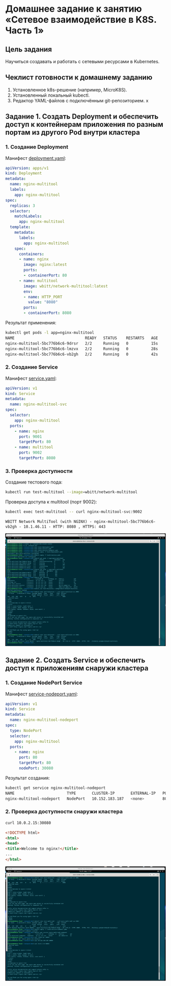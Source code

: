 # Домашнее задание к занятию «Сетевое взаимодействие в K8S. Часть 1»

## Цель задания

Научиться создавать и работать с сетевыми ресурсами в Kubernetes.

## Чеклист готовности к домашнему заданию

1.  Установленное k8s-решение (например, MicroK8S).
2.  Установленный локальный kubectl.
3.  Редактор YAML-файлов с подключённым git-репозиторием.
x
## Задание 1. Создать Deployment и обеспечить доступ к контейнерам приложения по разным портам из другого Pod внутри кластера

### 1. Создание Deployment

Манифест [deployment.yaml](task1/deployment.yaml):

```yaml
apiVersion: apps/v1
kind: Deployment
metadata:
  name: nginx-multitool
  labels:
    app: nginx-multitool
spec:
  replicas: 3
  selector:
    matchLabels:
      app: nginx-multitool
  template:
    metadata:
      labels:
        app: nginx-multitool
    spec:
      containers:
      - name: nginx
        image: nginx:latest
        ports:
        - containerPort: 80
      - name: multitool
        image: wbitt/network-multitool:latest
        env:
        - name: HTTP_PORT
          value: "8080"
        ports:
        - containerPort: 8080
```

Результат применения:
```bash
kubectl get pods -l app=nginx-multitool
NAME                               READY   STATUS    RESTARTS   AGE
nginx-multitool-5bc776b6c6-9drsr   2/2     Running   0          15s
nginx-multitool-5bc776b6c6-lmzvx   2/2     Running   0          28s
nginx-multitool-5bc776b6c6-vb2gh   2/2     Running   0          42s
```

### 2. Создание Service

Манифест [service.yaml](task1/service.yaml):

```yaml
apiVersion: v1
kind: Service
metadata:
  name: nginx-multitool-svc
spec:
  selector:
    app: nginx-multitool
  ports:
    - name: nginx
      port: 9001
      targetPort: 80
    - name: multitool
      port: 9002
      targetPort: 8080
```

### 3. Проверка доступности

Создание тестового пода:
```bash
kubectl run test-multitool --image=wbitt/network-multitool
```


Проверка доступа к multitool (порт 9002):
```bash
kubectl exec test-multitool -- curl nginx-multitool-svc:9002
```
```
WBITT Network MultiTool (with NGINX) - nginx-multitool-5bc776b6c6-vb2gh - 10.1.46.11 - HTTP: 8080 , HTTPS: 443
```

![image](https://github.com/Byzgaev-I/4-NetworkK8S/blob/main/4-1.png)


## Задание 2. Создать Service и обеспечить доступ к приложениям снаружи кластера

### 1. Создание NodePort Service

Манифест [service-nodeport.yaml](task2/service-nodeport.yaml):

```yaml
apiVersion: v1
kind: Service
metadata:
  name: nginx-multitool-nodeport
spec:
  type: NodePort
  selector:
    app: nginx-multitool
  ports:
    - name: nginx
      port: 80
      targetPort: 80
      nodePort: 30080
```

Результат создания:
```bash
kubectl get service nginx-multitool-nodeport
NAME                       TYPE       CLUSTER-IP       EXTERNAL-IP   PORT(S)        AGE
nginx-multitool-nodeport   NodePort   10.152.183.187   <none>        80:30080/TCP   9s
```

### 2. Проверка доступности снаружи кластера

```bash
curl 10.0.2.15:30080
```
```html
<!DOCTYPE html>
<html>
<head>
<title>Welcome to nginx!</title>
...
</html>
```

![image](https://github.com/Byzgaev-I/4-NetworkK8S/blob/main/4-2.png)


